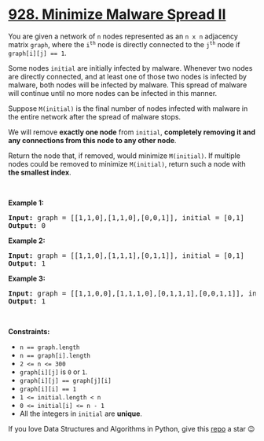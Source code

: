 # [928. Minimize Malware Spread II][title]

<p>You are given a network of <code>n</code> nodes represented as an <code>n x n</code> adjacency matrix <code>graph</code>, where the <code>i<sup>th</sup></code> node is directly connected to the <code>j<sup>th</sup></code> node if <code>graph[i][j] == 1</code>.</p>
<p>Some nodes <code>initial</code> are initially infected by malware. Whenever two nodes are directly connected, and at least one of those two nodes is infected by malware, both nodes will be infected by malware. This spread of malware will continue until no more nodes can be infected in this manner.</p>
<p>Suppose <code>M(initial)</code> is the final number of nodes infected with malware in the entire network after the spread of malware stops.</p>
<p>We will remove <strong>exactly one node</strong> from <code>initial</code>, <strong>completely removing it and any connections from this node to any other node</strong>.</p>
<p>Return the node that, if removed, would minimize <code>M(initial)</code>. If multiple nodes could be removed to minimize <code>M(initial)</code>, return such a node with <strong>the smallest index</strong>.</p>
<p> </p>
<p><strong>Example 1:</strong></p>
<pre><strong>Input:</strong> graph = [[1,1,0],[1,1,0],[0,0,1]], initial = [0,1]
<strong>Output:</strong> 0
</pre><p><strong>Example 2:</strong></p>
<pre><strong>Input:</strong> graph = [[1,1,0],[1,1,1],[0,1,1]], initial = [0,1]
<strong>Output:</strong> 1
</pre><p><strong>Example 3:</strong></p>
<pre><strong>Input:</strong> graph = [[1,1,0,0],[1,1,1,0],[0,1,1,1],[0,0,1,1]], initial = [0,1]
<strong>Output:</strong> 1
</pre>
<p> </p>
<p><strong>Constraints:</strong></p>
<ul>
<li><code>n == graph.length</code></li>
<li><code>n == graph[i].length</code></li>
<li><code>2 &lt;= n &lt;= 300</code></li>
<li><code>graph[i][j]</code> is <code>0</code> or <code>1</code>.</li>
<li><code>graph[i][j] == graph[j][i]</code></li>
<li><code>graph[i][i] == 1</code></li>
<li><code>1 &lt;= initial.length &lt; n</code></li>
<li><code>0 &lt;= initial[i] &lt;= n - 1</code></li>
<li>All the integers in <code>initial</code> are <strong>unique</strong>.</li>
</ul>


If you love Data Structures and Algorithms in Python, give this [repo][me] a star :wink:

[title]: https://leetcode.com/problems/minimize-malware-spread-ii
[me]: https://github.com/bumblebee211196/awesome-python-leetcode